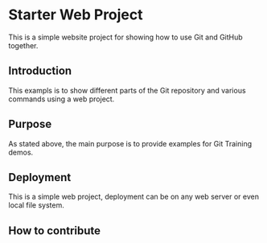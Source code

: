 # Starter Web Project

This is a simple website project for showing how to use Git and GitHub together.

## Introduction

This exampls is to show different parts of the Git repository and various commands using a web project.

## Purpose

As stated above, the main purpose is to provide examples for Git Training demos.

## Deployment

This is a simple web project, deployment can be on any web server or even local file system.

## How to contribute
